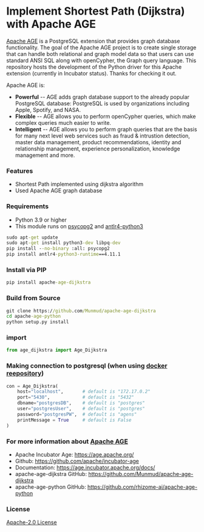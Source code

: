 # Implement Shortest Path (Dijkstra) with Apache AGE

[Apache AGE](https://age.apache.org/) is a PostgreSQL extension that provides graph database functionality. The goal of the Apache AGE project is to create single storage that can handle both relational and graph model data so that users can use standard ANSI SQL along with openCypher, the Graph query language. This repository hosts the development of the Python driver for this Apache extension (currently in Incubator status). Thanks for checking it out.

Apache AGE is:

- **Powerful** -- AGE adds graph database support to the already popular PostgreSQL database: PostgreSQL is used by organizations including Apple, Spotify, and NASA.
- **Flexible** -- AGE allows you to perform openCypher queries, which make complex queries much easier to write.
- **Intelligent** -- AGE allows you to perform graph queries that are the basis for many next level web services such as fraud & intrustion detection, master data management, product recommendations, identity and relationship management, experience personalization, knowledge management and more.

### Features
* Shortest Path implemented using dijkstra algorithm
* Used Apache AGE graph database

### Requirements
* Python 3.9 or higher
* This module runs on [psycopg2](https://www.psycopg.org/) and [antlr4-python3](https://pypi.org/project/antlr4-python3-runtime/)

```cmd
sudo apt-get update
sudo apt-get install python3-dev libpq-dev
pip install --no-binary :all: psycopg2
pip install antlr4-python3-runtime==4.11.1
```

### Install via PIP
```cmd
pip install apache-age-dijkstra 
```

### Build from Source
```cmd
git clone https://github.com/Munmud/apache-age-dijkstra
cd apache-age-python
python setup.py install
```

### import
```py
from age_dijkstra import Age_Dijkstra
```

### Making connection to postgresql (when using [docker reepository](https://github.com/Munmud/apache_age))
```py
con = Age_Dijkstra(
    host="localhost",       # default is "172.17.0.2" 
    port="5430",            # default is "5432"
    dbname="postgresDB",    # default is "postgres"
    user="postgresUser",    # default is "postgres"
    password="postgresPW",  # default is "agens"
    printMessage = True     # default is False
)
```


### For more information about [Apache AGE](https://age.apache.org/)
* Apache Incubator Age: https://age.apache.org/
* Github: https://github.com/apache/incubator-age
* Documentation: https://age.incubator.apache.org/docs/
* apache-age-dijkstra GitHub: https://github.com/Munmud/apache-age-dijkstra
* apache-age-python GitHub: https://github.com/rhizome-ai/apache-age-python

### License
[Apache-2.0 License](https://www.apache.org/licenses/LICENSE-2.0)